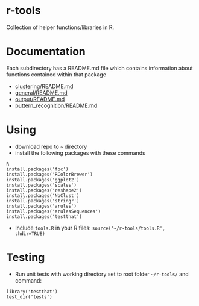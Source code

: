 # r-tools
Collection of helper functions/libraries in R.

# Documentation
Each subdirectory has a README.md file which contains information about functions contained within that package
- [clustering/README.md](./clustering/README.md)
- [general/README.md](./general/README.md)
- [output/README.md](./output/README.md)
- [puttern_recognition/README.md](./puttern_recognition/README.md)

# Using

- download repo to `~` directory
- install the following packages with these commands
```
R
install.packages('fpc')
install.packages('RColorBrewer')
install.packages('ggplot2')
install.packages('scales')
install.packages('reshape2')
install.packages('NbClust')
install.packages('stringr')
install.packages('arules')
install.packages('arulesSequences')
install.packages('testthat')
```
- Include `tools.R` in your R files: `source('~/r-tools/tools.R', chdir=TRUE)`

# Testing
- Run unit tests with working directory set to root folder `~/r-tools/` and command:
```
library('testthat')
test_dir('tests')
```
